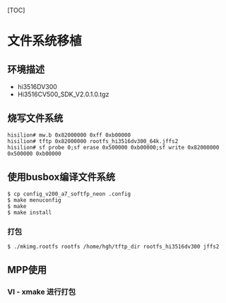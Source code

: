 [TOC]

# 文件系统移植

## 环境描述

- hi3516DV300
- Hi3516CV500_SDK_V2.0.1.0.tgz

## 烧写文件系统

```shell
hisilion# mw.b 0x82000000 0xff 0xb00000
hisilion# tftp 0x82000000 rootfs_hi3516dv300_64k.jffs2
hisilion# sf probe 0;sf erase 0x500000 0xb00000;sf write 0x82000000 0x500000 0xb00000
```

## 使用busbox编译文件系统

```shell
$ cp config_v200_a7_softfp_neon .config
$ make menuconfig
$ make
$ make install
```

### 打包

```shell
$ ./mkimg.rootfs rootfs /home/hgh/tftp_dir rootfs_hi3516dv300 jffs2
```

## MPP使用

### VI - xmake 进行打包



